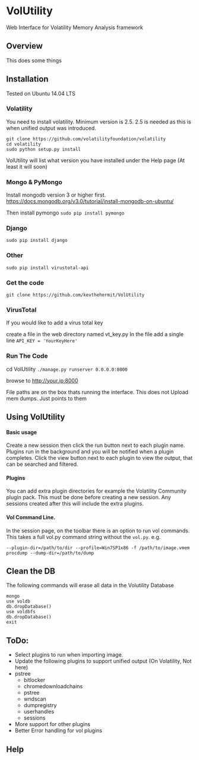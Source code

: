 # VolUtility
Web Interface for Volatility Memory Analysis framework


## Overview
This does some things

## Installation
Tested on Ubuntu 14.04 LTS

### Volatility
You need to install volatility. Minimum version is 2.5.
2.5 is needed as this is when unified output was introduced.

```
git clone https://github.com/volatilityfoundation/volatility
cd volatility
sudo python setup.py install
```

VolUtility will list what version you have installed under the Help page (At least it will soon)

### Mongo & PyMongo
Install mongodb version 3 or higher first. 
https://docs.mongodb.org/v3.0/tutorial/install-mongodb-on-ubuntu/

Then install pymongo
```sudo pip install pymongo```

### Django
```sudo pip install django```

### Other
```sudo pip install virustotal-api```

### Get the code

```git clone https://github.com/kevthehermit/VolUtility```

### VirusTotal
If you would like to add a virus total key

create a file in the web directory named vt_key.py
In the file add a single line
```API_KEY = 'YourKeyHere'```


### Run The Code
cd VolUtility
```./manage.py runserver 0.0.0.0:8000```

browse to http://your.ip:8000

File paths are on the box thats running the interface. This does not Upload mem dumps. Just points to them

## Using VolUtility

#### Basic usage
Create a new session then click the run button next to each plugin name. Plugins run in the background and you will be notified when a plugin completes. 
Click the view button next to each plugin to view the output, that can be searched and filtered. 

#### Plugins
You can add extra plugin directories for example the Volatility Community plugin pack. 
This must be done before creating a new session. Any sessions created after this will include the extra plugins. 

#### Vol Command Line.
In the session page, on the toolbar there is an option to run vol commands. This takes a full vol.py command string without the ```vol.py```. 
e.g.

```--plugin-dir=/path/to/dir --profile=Win7SP1x86 -f /path/to/image.vmem procdump --dump-dir=/path/to/dump```

## Clean the DB
The following commands will erase all data in the Volutility Database
```
mongo
use voldb
db.dropDatabase()
use voldbfs
db.dropDatabase()
exit
```

## ToDo:

  - Select plugins to run when importing image. 
  - Update the following plugins to support unified output (On Volatility, Not here)
  - pstree
    - bitlocker
    - chromedownloadchains 
    - pstree
    - wndscan 
    - dumpregistry 
    - userhandles 
    - sessions
  - More support for other plugins  
  - Better Error handling for vol plugins
  
  
## Help

